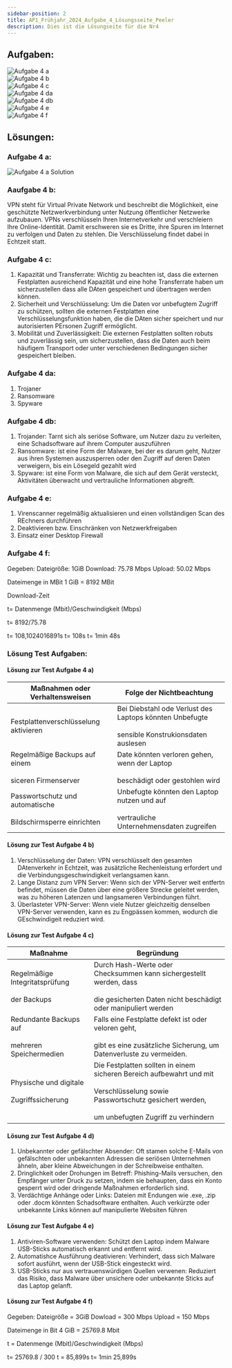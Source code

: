 ```yaml
---
sidebar-position: 2
title: AP1_Frühjahr_2024_Aufgabe_4_Lösungsseite_Peeler
description: Dies ist die Lösungseite für die Nr4
---
```


## Aufgaben:

![Aufgabe 4 a](../../../../../static/img/AP1/2024/ap1f_2024/AP1_2024_Frühjahr_Aufgabe_4a.png)  
![Aufgabe 4 b](../../../../../static/img/AP1/2024/ap1f_2024/AP1_2024_Frühjahr_Aufgabe_4b.png)  
![Aufgabe 4 c](../../../../../static/img/AP1/2024/ap1f_2024/AP1_2024_Frühjahr_Aufgabe_4c.png)  
![Aufgabe 4 da](../../../../../static/img/AP1/2024/ap1f_2024/AP1_2024_Frühjahr_Aufgabe_4da.png)  
![Aufgabe 4 db](../../../../../static/img/AP1/2024/ap1f_2024/AP1_2024_FrühjahrAufgabe_4db.png)  
![Aufgabe 4 e](../../../../../static/img/AP1/2024/ap1f_2024/AP1_2024_Frühjahr_Aufgabe_4e.png)  
![Aufgabe 4 f](../../../../../static/img/AP1/2024/ap1f_2024/AP1_2024_Frühjahr_Aufgabe_4f.png)  
## Lösungen:

### Aufgabe 4 a:
![Aufgabe 4 a Solution](../../../../../static/img/AP1/2024/ap1f_2024/AP1_2024_Frühjahr_Aufgabe_4a_Solution.png)

### Aaufgabe 4 b:
VPN steht für Virtual Private Network und beschreibt die Möglichkeit, eine geschützte Netzwerkverbindung unter Nutzung öffentlicher Netzwerke aufzubauen. VPNs verschlüsseln Ihren Internetverkehr und verschleiern Ihre Online-Identität. Damit erschweren sie es Dritte, ihre Spuren im Internet zu verfolgen und Daten zu stehlen. Die Verschlüsselung findet dabei in Echtzeit statt. 

### Aufgabe 4 c:
1. Kapazität und Transferrate: Wichtig zu beachten ist, dass die externen Festplatten ausreichend Kapazität und eine hohe Transferrate haben um sicherzustellen dass alle DAten gespeichert und übertragen werden können. 
2. Sicherheit und Verschlüsselung: Um die Daten vor unbefugtem Zugriff zu schützen, sollten die externen Festplatten eine Verschlüsselungsfunktion haben, die die DAten sicher speichert und nur autorisierten PErsonen Zugriff ermöglicht.
3. Mobilität und Zuverlässigkeit: Die externen Festplatten sollten robuts und zuverlässig sein, um sicherzustellen, dass die Daten auch beim häufigem Transport oder unter verschiedenen Bedingungen sicher gespeichert bleiben. 

### Aufgabe 4 da:

1. Trojaner
2. Ransomware
3. Spyware 

### Aufgabe 4 db:
1. Trojander: Tarnt sich als seriöse Software, um Nutzer dazu zu verleiten, eine Schadsoftware auf ihrem Computer auszuführen
2. Ransomware: ist eine Form der Malware, bei der es darum geht, Nutzer aus ihren Systemen auszusperren oder den Zugriff auf deren Daten verweigern, bis ein Lösegeld gezahlt wird
3. Spyware: ist eine Form von Malware, die sich auf dem Gerät versteckt, Aktivitäten überwacht und vertrauliche Informationen abgreift. 

### Aufgabe 4 e:
1. Virenscanner regelmäßig aktualisieren und einen vollständigen Scan des REchners durchführen 
2. Deaktivieren bzw. Einschränken von Netzwerkfreigaben 
3. Einsatz einer Desktop Firewall

### Aufgabe 4 f:
Gegeben: 
Dateigröße: 1GiB
Download: 75.78 Mbps
Upload: 50.02 Mbps 

Dateimenge in MBit 
1 GiB = 8192 MBit 

Download-Zeit 

t= Datenmenge (Mbit)/Geschwindigkeit (Mbps)

t= 8192/75.78

t= 108,1024016891s 
t= 108s
t= 1min 48s


### Lösung Test Aufgaben:

#### Lösung zur Test Aufgabe 4 a) 

| Maßnahmen oder Verhaltensweisen | Folge der Nichtbeachtung |
| ------------------------------- | ------------------------ |
| Festplattenverschlüsselung aktivieren| Bei Diebstahl ode Verlust des Laptops könnten Unbefugte <br></br> sensible Konstrukionsdaten auslesen |
| Regelmäßige Backups auf einem <br></br> siceren Firmenserver | Date könnten verloren gehen, wenn der Laptop <br></br> beschädigt oder gestohlen wird |
| Passwortschutz und automatische <br></br> Bildschirmsperre einrichten | Unbefugte könnten den Laptop nutzen und auf <br></br> vertrauliche Unternehmensdaten zugreifen |

#### Lösung zur Test Aufgabe 4 b) 

1. Verschlüsselung der Daten: VPN verschlüsselt den gesamten DAtenverkehr in Echtzeit, was zusätzliche Rechenleistung erfordert und die Verbindungsgeschwindigkeit verlangsamen kann.
2. Lange Distanz zum VPN Server: Wenn sich der VPN-Server weit entfertn befindet, müssen die Daten über eine größere Strecke geleitet werden, was zu höheren Latenzen und langsameren Verbindungen führt.
3. Überlasteter VPN-Server: Wenn viele Nutzer gleichzeitig denselben VPN-Server verwenden, kann es zu Engpässen kommen, wodurch die GEschwindigeit reduziert wird.

#### Lösung zur Test Aufgabe 4 c) 

 | Maßnahme | Begründung |
 | -------- | ---------- |
 | Regelmäßige Integritatsprüfung <br></br> der Backups | Durch Hash-Werte oder Checksummen kann sichergestellt werden, dass <br></br> die gesicherten Daten nicht beschädigt oder manipuliert werden |
 | Redundante Backups auf <br></br> mehreren Speichermedien | Falls eine Festplatte defekt ist oder veloren geht, <br></br> gibt es eine zusätzliche Sicherung, um Datenverluste zu vermeiden. |
 | Physische und digitale <br></br> Zugriffssicherung | Die Festplatten sollten in einem sicheren Bereich aufbewahrt und mit <br></br> Verschlüsselung sowie Passwortschutz gesichert werden, <br></br> um unbefugten Zugriff zu verhindern |

 #### Lösung zur Test Aufgabe 4 d) 

1. Unbekannter oder gefälschter Absender: Oft stamen solche E-Mails von gefälschten oder unbekannten Adressen die seriösen Unternehmen ähneln, aber kleine Abweichungen in der Schreibweise enthalten.
2. Dringlichkeit oder Drohungen im Betreff: Phishing-Mails versuchen, den Empfänger unter Druck zu setzen, indem sie behaupten, dass ein Konto gesperrt wird oder dringende Maßnahmen erforderlich sind.
3. Verdächtige Anhänge oder Links: Dateien mit Endungen wie .exe, .zip oder .docm könnten Schadsoftware enthalten. Auch verkürzte oder unbekannte Links können auf manipulierte Websiten führen

#### Lösung zur Test Aufgabe 4 e) 

1. Antiviren-Software verwenden: Schützt den Laptop indem Malware USB-Sticks automatisch erkannt und entfernt wird.
2. Automatishce Ausführung deativieren: Verhindert, dass sich Malware sofort ausführt, wenn der USB-Stick eingesteckt wird.
3. USB-Sticks nur aus vertrauenswürdigen Quellen verwenen: Reduziert das Risiko, dass Malware über unsichere oder unbekannte Sticks auf das Laptop gelanft.

#### Lösung zur Test Aufgabe 4 f) 
Gegeben: 
Dateigröße = 3GiB
Dowload = 300 Mbps 
Upload = 150 Mbps

Dateimenge in Bit 
4 GiB = 25769.8 Mbit 

t = Datenmenge (Mbit)/Geschwindigkeit (Mbps)

t= 25769.8 / 300 
t = 85,899s 
t= 1min 25,899s 

